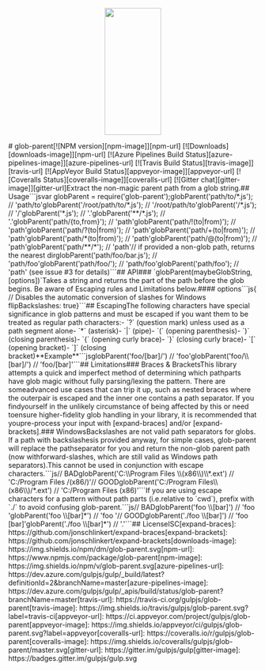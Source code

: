 <p align="center">  <a href="https://gulpjs.com">    <img height="257" width="114" src="https://raw.githubusercontent.com/gulpjs/artwork/master/gulp-2x.png">  </a></p># glob-parent[![NPM version][npm-image]][npm-url] [![Downloads][downloads-image]][npm-url] [![Azure Pipelines Build Status][azure-pipelines-image]][azure-pipelines-url] [![Travis Build Status][travis-image]][travis-url] [![AppVeyor Build Status][appveyor-image]][appveyor-url] [![Coveralls Status][coveralls-image]][coveralls-url] [![Gitter chat][gitter-image]][gitter-url]Extract the non-magic parent path from a glob string.## Usage```jsvar globParent = require('glob-parent');globParent('path/to/*.js'); // 'path/to'globParent('/root/path/to/*.js'); // '/root/path/to'globParent('/*.js'); // '/'globParent('*.js'); // '.'globParent('**/*.js'); // '.'globParent('path/{to,from}'); // 'path'globParent('path/!(to|from)'); // 'path'globParent('path/?(to|from)'); // 'path'globParent('path/+(to|from)'); // 'path'globParent('path/*(to|from)'); // 'path'globParent('path/@(to|from)'); // 'path'globParent('path/**/*'); // 'path'// if provided a non-glob path, returns the nearest dirglobParent('path/foo/bar.js'); // 'path/foo'globParent('path/foo/'); // 'path/foo'globParent('path/foo'); // 'path' (see issue #3 for details)```## API### `globParent(maybeGlobString, [options])`Takes a string and returns the part of the path before the glob begins. Be aware of Escaping rules and Limitations below.#### options```js{  // Disables the automatic conversion of slashes for Windows  flipBackslashes: true}```## EscapingThe following characters have special significance in glob patterns and must be escaped if you want them to be treated as regular path characters:- `?` (question mark) unless used as a path segment alone- `*` (asterisk)- `|` (pipe)- `(` (opening parenthesis)- `)` (closing parenthesis)- `{` (opening curly brace)- `}` (closing curly brace)- `[` (opening bracket)- `]` (closing bracket)**Example**```jsglobParent('foo/[bar]/') // 'foo'globParent('foo/\\[bar]/') // 'foo/[bar]'```## Limitations### Braces & BracketsThis library attempts a quick and imperfect method of determining which pathparts have glob magic without fully parsing/lexing the pattern. There are someadvanced use cases that can trip it up, such as nested braces where the outerpair is escaped and the inner one contains a path separator. If you findyourself in the unlikely circumstance of being affected by this or need toensure higher-fidelity glob handling in your library, it is recommended that youpre-process your input with [expand-braces] and/or [expand-brackets].### WindowsBackslashes are not valid path separators for globs. If a path with backslashesis provided anyway, for simple cases, glob-parent will replace the pathseparator for you and return the non-glob parent path (now withforward-slashes, which are still valid as Windows path separators).This cannot be used in conjunction with escape characters.```js// BADglobParent('C:\\Program Files \\(x86\\)\\*.ext') // 'C:/Program Files /(x86/)'// GOODglobParent('C:/Program Files\\(x86\\)/*.ext') // 'C:/Program Files (x86)'```If you are using escape characters for a pattern without path parts (i.e.relative to `cwd`), prefix with `./` to avoid confusing glob-parent.```js// BADglobParent('foo \\[bar]') // 'foo 'globParent('foo \\[bar]*') // 'foo '// GOODglobParent('./foo \\[bar]') // 'foo [bar]'globParent('./foo \\[bar]*') // '.'```## LicenseISC[expand-braces]: https://github.com/jonschlinkert/expand-braces[expand-brackets]: https://github.com/jonschlinkert/expand-brackets[downloads-image]: https://img.shields.io/npm/dm/glob-parent.svg[npm-url]: https://www.npmjs.com/package/glob-parent[npm-image]: https://img.shields.io/npm/v/glob-parent.svg[azure-pipelines-url]: https://dev.azure.com/gulpjs/gulp/_build/latest?definitionId=2&branchName=master[azure-pipelines-image]: https://dev.azure.com/gulpjs/gulp/_apis/build/status/glob-parent?branchName=master[travis-url]: https://travis-ci.org/gulpjs/glob-parent[travis-image]: https://img.shields.io/travis/gulpjs/glob-parent.svg?label=travis-ci[appveyor-url]: https://ci.appveyor.com/project/gulpjs/glob-parent[appveyor-image]: https://img.shields.io/appveyor/ci/gulpjs/glob-parent.svg?label=appveyor[coveralls-url]: https://coveralls.io/r/gulpjs/glob-parent[coveralls-image]: https://img.shields.io/coveralls/gulpjs/glob-parent/master.svg[gitter-url]: https://gitter.im/gulpjs/gulp[gitter-image]: https://badges.gitter.im/gulpjs/gulp.svg